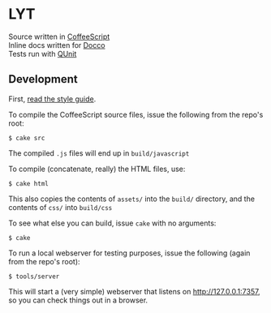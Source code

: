 # LYT

Source written in [CoffeeScript](http://jashkenas.github.com/coffee-script/)  
Inline docs written for [Docco](http://jashkenas.github.com/docco/)  
Tests run with [QUnit](http://docs.jquery.com/QUnit)


## Development

First, [read the style guide](/Notalib/LYT/wiki/Style-Guide).

To compile the CoffeeScript source files, issue the following from the repo's root:

    $ cake src

The compiled `.js` files will end up in `build/javascript`

To compile (concatenate, really) the HTML files, use:

    $ cake html

This also copies the contents of `assets/` into the `build/` directory, and the contents of `css/` into `build/css`

To see what else you can build, issue `cake` with no arguments:

    $ cake

To run a local webserver for testing purposes, issue the following (again from the repo's root):

    $ tools/server

This will start a (very simple) webserver that listens on http://127.0.0.1:7357, so you can check things out in a browser.
